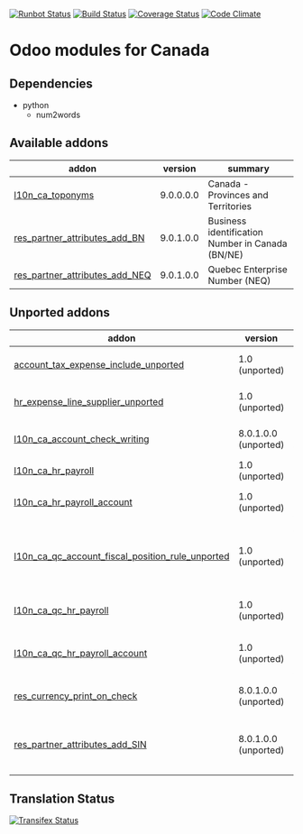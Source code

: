 [![Runbot Status](https://runbot.odoo-community.org/runbot/badge/flat/120/9.0.svg)](https://runbot.odoo-community.org/runbot/repo/github-com-oca-l10n-canada-120)
[![Build Status](https://travis-ci.org/OCA/l10n-canada.svg?branch=9.0)](https://travis-ci.org/OCA/l10n-canada)
[![Coverage Status](https://coveralls.io/repos/OCA/l10n-canada/badge.svg?branch=9.0)](https://coveralls.io/r/OCA/l10n-canada?branch=9.0)
[![Code Climate](https://codeclimate.com/github/OCA/l10n-canada/badges/gpa.svg)](https://codeclimate.com/github/OCA/l10n-canada)

Odoo modules for Canada
=======================

Dependencies
------------
* python
     * num2words

[//]: # (addons)
Available addons
----------------
addon | version | summary
--- | --- | ---
[l10n_ca_toponyms](l10n_ca_toponyms/) | 9.0.0.0.0 | Canada - Provinces and Territories
[res_partner_attributes_add_BN](res_partner_attributes_add_BN/) | 9.0.1.0.0 | Business identification Number in Canada (BN/NE)
[res_partner_attributes_add_NEQ](res_partner_attributes_add_NEQ/) | 9.0.1.0.0 | Quebec Enterprise Number (NEQ)

Unported addons
---------------
addon | version | summary
--- | --- | ---
[account_tax_expense_include_unported](account_tax_expense_include_unported/) | 1.0 (unported) | Taxes included in expense
[hr_expense_line_supplier_unported](hr_expense_line_supplier_unported/) | 1.0 (unported) | Supplier on expense line
[l10n_ca_account_check_writing](l10n_ca_account_check_writing/) | 8.0.1.0.0 (unported) | Canada - Check Writing
[l10n_ca_hr_payroll](l10n_ca_hr_payroll/) | 1.0 (unported) | Canada - Payroll
[l10n_ca_hr_payroll_account](l10n_ca_hr_payroll_account/) | 1.0 (unported) | Canada - Payroll Accounting
[l10n_ca_qc_account_fiscal_position_rule_unported](l10n_ca_qc_account_fiscal_position_rule_unported/) | 1.0 (unported) | Account Fiscal Position Rules for Quebec, Canada
[l10n_ca_qc_hr_payroll](l10n_ca_qc_hr_payroll/) | 1.0 (unported) | Canada - Quebec - Payroll
[l10n_ca_qc_hr_payroll_account](l10n_ca_qc_hr_payroll_account/) | 1.0 (unported) | Canada - Quebec - Payroll Accounting
[res_currency_print_on_check](res_currency_print_on_check/) | 8.0.1.0.0 (unported) | Display name for currencies
[res_partner_attributes_add_SIN](res_partner_attributes_add_SIN/) | 8.0.1.0.0 (unported) | Canada Social Insurance Number (SIN/NAS)

[//]: # (end addons)

Translation Status
------------------
[![Transifex Status](https://www.transifex.com/projects/p/OCA-l10n-canada-9-0/chart/image_png)](https://www.transifex.com/projects/p/OCA-l10n-canada-9-0)

